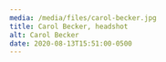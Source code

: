 ```yaml
---
media: /media/files/carol-becker.jpg
title: Carol Becker, headshot
alt: Carol Becker
date: 2020-08-13T15:51:00-0500
---
```

